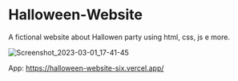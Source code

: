 # Halloween-Website
A fictional website about Hallowen party using html, css, js e more.

![Screenshot_2023-03-01_17-41-45](https://user-images.githubusercontent.com/82295321/222260552-b206b865-8be6-4be2-b11f-b689f5133aa3.png)


App: https://halloween-website-six.vercel.app/
